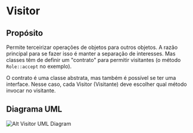 # Visitor

## Propósito

Permite terceirizar operações de objetos para outros objetos. A razão principal 
para se fazer isso é manter a separação de interesses. Mas classes têm de definir 
um "contrato" para permitir visitantes (o método `Role::accept` no exemplo).

O contrato é uma classe abstrata, mas também é possível se ter uma interface. 
Nesse caso, cada Visitor (Visitante) deve escolher qual método invocar no 
visitante.

## Diagrama UML

![Alt Visitor UML Diagram](uml/uml.png)
